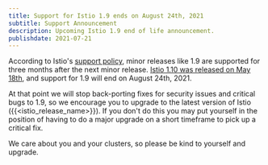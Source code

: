 ```yaml
---
title: Support for Istio 1.9 ends on August 24th, 2021
subtitle: Support Announcement
description: Upcoming Istio 1.9 end of life announcement.
publishdate: 2021-07-21
---
```


According to Istio's [support policy](/pt-br/docs/releases/supported-releases#supported-releases/), minor releases like 1.9 are supported for three months after the next minor release. [Istio 1.10 was released on May 18th](/pt-br/news/releases/1.10.x/announcing-1.10/), and support for 1.9 will end on August 24th, 2021.

At that point we will stop back-porting fixes for security issues and critical bugs to 1.9, so we encourage you to upgrade to the latest version of Istio ({{<istio_release_name>}}).  If you don't do this you may put yourself in the position of having to do a major upgrade on a short timeframe to pick up a critical fix.

We care about you and your clusters, so please be kind to yourself and upgrade.
